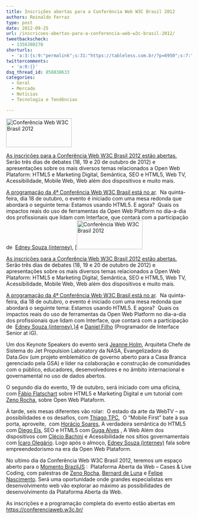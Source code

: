 ```yaml
---
title: Inscrições abertas para a Conferência Web W3C Brasil 2012
authors: Reinaldo Ferraz
type: post
date: 2012-09-25
url: /inscricoes-abertas-para-a-conferencia-web-w3c-brasil-2012/
tweetbackscheck:
  - 1356380278
shorturls:
  - 'a:3:{s:9:"permalink";s:31:"https://tableless.com.br/?p=6950";s:7:"tinyurl";s:26:"https://tinyurl.com/94rsrzk";s:4:"isgd";s:19:"https://is.gd/4rEJB4";}'
twittercomments:
  - 'a:0:{}'
dsq_thread_id: 858838633
categories:
  - Geral
  - Mercado
  - Notícias
  - Tecnologia e Tendências

---
```

[<img alt="Conferência Web W3C Brasil 2012" src="https://conferenciaweb.w3c.br/uploads/2012/08/logo.png" width="178" height="78" />][1]

[As inscrições para a Conferência Web W3C Brasil 2012 estão abertas.][1] Serão três dias de debates (18, 19 e 20 de outubro de 2012) e apresentações sobre os mais diversos temas relacionados a Open Web Plataform: HTML5 e Marketing Digital, Semântica, SEO e HTML5, Web TV, Acessibilidade, Mobile Web, Web além dos dispositivos e muito mais.

[A programação da 4ª Conferência Web W3C Brasil está no ar][2].  Na quinta-feira, dia 18 de outubro, o evento é iniciado com uma mesa redonda que abordará o seguinte tema: Estamos usando HTML5. E agora?  Quais os impactos reais do uso de ferramentas da Open Web Platform no dia-a-dia dos profissionais que lidam com Interface, que contará com a participação de  [Edney Souza (interney)][3], [[<img alt="Conferência Web W3C Brasil 2012" src="https://conferenciaweb.w3c.br/uploads/2012/08/logo.png" width="178" height="78" />][1]

[As inscrições para a Conferência Web W3C Brasil 2012 estão abertas.][1] Serão três dias de debates (18, 19 e 20 de outubro de 2012) e apresentações sobre os mais diversos temas relacionados a Open Web Plataform: HTML5 e Marketing Digital, Semântica, SEO e HTML5, Web TV, Acessibilidade, Mobile Web, Web além dos dispositivos e muito mais.

[A programação da 4ª Conferência Web W3C Brasil está no ar][2].  Na quinta-feira, dia 18 de outubro, o evento é iniciado com uma mesa redonda que abordará o seguinte tema: Estamos usando HTML5. E agora?  Quais os impactos reais do uso de ferramentas da Open Web Platform no dia-a-dia dos profissionais que lidam com Interface, que contará com a participação de  [Edney Souza (interney)][3],][4] e <a title="Daniel Filho" href="https://www.linkedin.com/in/danielfilho" target="_blank">Daniel Filho</a> (Programador de Interface Senior at iG).

Um dos Keynote Speakers do evento será [Jeanne Holm][5], Arquiteta Chefe de Sistema do Jet Propulsion Laboratory da NASA, Evangelizadora do Data.Gov (um projeto emblemático de governo aberto para a Casa Branca gerenciado pela GSA) e líder na colaboração e construção de comunidades com o público, educadores, desenvolvedores e no âmbito internacional e governamental no uso de dados abertos.

O segundo dia do evento, 19 de outubro, será iniciado com uma oficina, com [Fábio Flatschart][6] sobre HTML5 e Marketing Digital e um tutorial com [Zeno Rocha][7], sobre Open Web Plataform.

À tarde, seis mesas diferentes vão rolar:  O estado da arte da WebTV – as possibilidades e os desafios, com [Thiago TPC][8],  O “Mobile First” bate à sua porta, aproveite,  com [Horácio Soares][9], A verdadeira semântica do HTML5 com [Diego Eis][10], SEO e HTML5 com [Guga Alves][11] , A Web Além dos dispositivos com [Clécio Bachini][12] e Acessibilidade nos sítios governamentais com [Ícaro Olegário][13]. Logo após o almoço, [Edney Souza (interney)][3] fala sobre empreendedorismo na era da Open Web Plataform.

No ultimo dia da Conferência Web W3C Brasil 2012, teremos um espaço aberto para o [Momento BrazilJS][14] :  Plataforma Aberta da Web – Cases & Live Coding, com palestras de [Zeno Rocha][7], [Bernard de Luna][15] e [Felipe Nascimento][16]. Será uma oportunidade onde grandes especialistas em desenvolvimento web vão explorar ao máximo as possibilidades de desenvolvimento da Plataforma Aberta da Web.

As inscrições e a programação completa do evento estão abertas em <https://conferenciaweb.w3c.br/>

 [1]: https://conferenciaweb.w3c.br/inscricoes/
 [2]: https://conferenciaweb.w3c.br/programacao/
 [3]: https://meadiciona.com/interney "Interney"
 [4]: https://conferenciaweb.w3c.br/programacao/ "koji"
 [5]: https://twitter.com/JeanneHolm
 [6]: https://twitter.com/fabioflat
 [7]: https://twitter.com/zenorocha
 [8]: https://twitter.com/thiagotpc
 [9]: https://twitter.com/horaciosoares
 [10]: https://twitter.com/diegoeis
 [11]: https://twitter.com/GugaAlves
 [12]: https://twitter.com/cbachini
 [13]: https://twitter.com/icarosantos
 [14]: https://conferenciaweb.w3c.br/programacao/#openweb
 [15]: https://twitter.com/bernarddeluna
 [16]: https://twitter.com/felipenmoura
